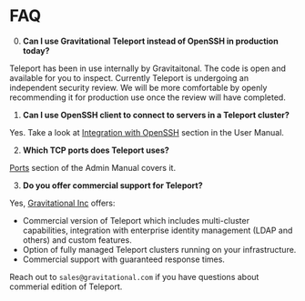 # FAQ

0. **Can I use Gravitational Teleport instead of OpenSSH in production today?**

Teleport has been in use internally by Gravitaitonal. The code is open and available for you to inspect.
Currently Teleport is undergoing an independent security review. We will be more comfortable by 
openly recommending it for production use once the review will have completed.

1. **Can I use OpenSSH client to connect to servers in a Teleport cluster?**

Yes. Take a look at [Integration with OpenSSH](user-manual.md#integration-with-openssh) section in the User Manual.

2. **Which TCP ports does Teleport uses?**

[Ports](admin-guide.md#ports) section of the Admin Manual covers it.

3. **Do you offer commercial support for Teleport?**

Yes, [Gravitational Inc](https://gravitational.com) offers:

* Commercial version of Teleport which includes multi-cluster capabilities, 
  integration with enterprise identity management (LDAP and others) and custom features.
* Option of fully managed Teleport clusters running on your infrastructure.
* Commercial support with guaranteed response times.

Reach out to `sales@gravitational.com` if you have questions about commerial edition of Teleport.
